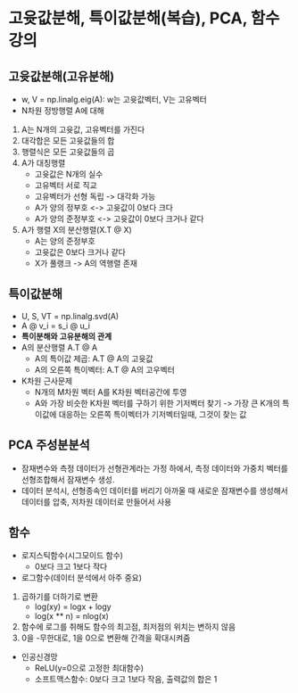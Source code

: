 # 고윳값분해, 특이값분해(복습), PCA, 함수강의

## 고윳값분해(고유분해)
- w, V = np.linalg.eig(A): w는 고윳값벡터, V는 고유벡터
- N차원 정방행렬 A에 대해
1. A는 N개의 고윳값, 고유벡터를 가진다
2. 대각합은 모든 고윳값들의 합
3. 행렬식은 모든 고윳값들의 곱
4. A가 대칭행렬
	- 고윳값은 N개의 실수
	- 고유벡터 서로 직교
	- 고유벡터가 선형 독립 -> 대각화 가능 
	- A가 양의 정부호 <-> 고윳값이 0보다 크다
	- A가 양의 준정부호 <-> 고윳값이 0보다 크거나 같다
5. A가 행렬 X의 분산행렬(X.T @ X)
	- A는 양의 준정부호
	- 고윳값은 0보다 크거나 같다
	- X가 풀랭크 -> A의 역행렬 존재

## 특이값분해
- U, S, VT = np.linalg.svd(A)
- A @ v_i = s_i @ u_i
- **특이분해와 고유분해의 관계**
- A의 분산행렬 A.T @ A
	- A의 특이값 제곱: A.T @ A의 고윳값
	- A의 오른쪽 특이벡터: A.T @ A의 고우벡터
- K차원 근사문제
	- N개의 M차원 벡터 A를 K차원 벡터공간에 투영
	- A와 가장 비슷한 K차원 벡터를 구하기 위한 기저벡터 찾기
	-> 가장 큰 K개의 특이값에 대응하는 오른쪽 특이벡터가 기저벡터일때, 그것이 찾는 값

## PCA 주성분분석
- 잠재변수와 측정 데이터가 선형관계라는 가정 하에서, 측정 데이터와 가중치 벡터를 선형조합해서 잠재변수 생성.
- 데이터 분석시, 선형종속인 데이터를 버리기 아까울 때 새로운 잠재변수를 생성해서 데이터를 압축, 저차원 데이터로 만들어서 사용

## 함수
- 로지스틱함수(시그모이드 함수)
	- 0보다 크고 1보다 작다
- 로그함수(데이터 분석에서 아주 중요)
1. 곱하기를 더하기로 변환
	- log(xy) = logx + logy
	- log(x ** n) = nlog(x)
2. 함수에 로그를 취해도 함수의 최고점, 최저점의 위치는 변하지 않음
3. 0을 -무한대로, 1을 0으로 변환해 간격을 확대시켜줌

- 인공신경망
	- ReLU(y=0으로 고정한 최대함수)
	- 소프트맥스함수: 0보다 크고 1보다 작음, 출력값의 합은 1